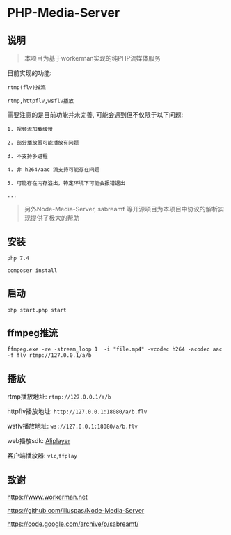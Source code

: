 # PHP-Media-Server

## 说明

> 本项目为基于workerman实现的纯PHP流媒体服务

目前实现的功能:
    
    rtmp(flv)推流

    rtmp,httpflv,wsflv播放


需要注意的是目前功能并未完善, 可能会遇到但不仅限于以下问题:

    1. 视频流加载缓慢
    
    2. 部分播放器可能播放有问题
    
    3. 不支持多进程
    
    4. 非 h264/aac 流支持可能存在问题
    
    5. 可能存在内存溢出，特定环境下可能会报错退出

    ...

> 另外Node-Media-Server, sabreamf 等开源项目为本项目中协议的解析实现提供了极大的帮助

## 安装

```php 7.4```

```composer install```

## 启动

````
php start.php start
````             

## ffmpeg推流

```
ffmpeg.exe -re -stream_loop 1  -i "file.mp4" -vcodec h264 -acodec aac -f flv rtmp://127.0.0.1/a/b
```

## 播放

rtmp播放地址: ``rtmp://127.0.0.1/a/b``

httpflv播放地址: ``http://127.0.0.1:18080/a/b.flv``

wsflv播放地址: ``ws://127.0.0.1:18080/a/b.flv``

web播放sdk: [Aliplayer](http://player.alicdn.com/aliplayer/setting/setting.html)

客户端播放器: ``vlc``,``ffplay``



## 致谢

https://www.workerman.net

https://github.com/illuspas/Node-Media-Server

https://code.google.com/archive/p/sabreamf/
   
